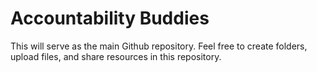 # Accountability Buddies
This will serve as the main Github repository. Feel free to create folders, upload files, and share resources in this repository. 
